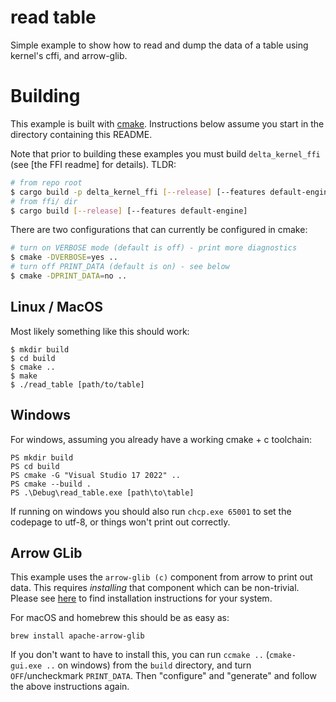 read table
==========

Simple example to show how to read and dump the data of a table using kernel's cffi, and arrow-glib.

# Building

This example is built with [cmake]. Instructions below assume you start in the directory containing this README.

Note that prior to building these examples you must build `delta_kernel_ffi` (see [the FFI readme] for details). TLDR:
```bash
# from repo root
$ cargo build -p delta_kernel_ffi [--release] [--features default-engine]
# from ffi/ dir
$ cargo build [--release] [--features default-engine]
```

There are two configurations that can currently be configured in cmake:
```bash
# turn on VERBOSE mode (default is off) - print more diagnostics
$ cmake -DVERBOSE=yes ..
# turn off PRINT_DATA (default is on) - see below
$ cmake -DPRINT_DATA=no ..
```

## Linux / MacOS

Most likely something like this should work:
```
$ mkdir build
$ cd build
$ cmake ..
$ make
$ ./read_table [path/to/table]
```

## Windows

For windows, assuming you already have a working cmake + c toolchain:
```
PS mkdir build
PS cd build
PS cmake -G "Visual Studio 17 2022" ..
PS cmake --build .
PS .\Debug\read_table.exe [path\to\table]
```

If running on windows you should also run `chcp.exe 65001` to set the codepage to utf-8, or things
won't print out correctly.

## Arrow GLib
This example uses the `arrow-glib (c)` component from arrow to print out data. This requires
_installing_ that component which can be non-trivial. Please see
[here](https://arrow.apache.org/install/) to find installation instructions for your system.

For macOS and homebrew this should be as easy as:
```
brew install apache-arrow-glib
```

If you don't want to have to install this, you can run `ccmake ..` (`cmake-gui.exe ..` on windows)
from the `build` directory, and turn `OFF`/uncheckmark `PRINT_DATA`. Then "configure" and
"generate" and follow the above instructions again.

[cmake]: https://cmake.org/